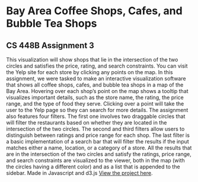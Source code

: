 # Bay Area Coffee Shops, Cafes, and Bubble Tea Shops
## CS 448B Assignment 3
This visualization will show shops that lie in the intersection of the two circles and satisfies the price, rating, and search constraints. You can visit the Yelp site for each store by clicking any points on the map.
In this assignment, we were tasked to make an interactive visualization software that shows all coffee shops, cafes, and bubble tea shops in a map of the Bay Area. Hovering over each shop’s point on the map shows a tooltip that visualizes important details, such as the store name, the rating, the price range, and the type of food they serve. Clicking over a point will take the user to the Yelp page so they can search for more details. The assignment also features four filters. The first one involves two draggable circles that will filter the restaurants based on whether they are located in the intersection of the two circles. The second and third filters allow users to distinguish between ratings and price range for each shop. The last filter is a basic implementation of a search bar that will filter the results if the input matches either a name, location, or a category of a store. All the results that are in the intersection of the two circles and satisfy the ratings, price range, and search constraints are visualized to the viewer, both in the map (with the circles having a different color) and as a list that is appended to the sidebar. 
Made in Javascript and d3.js
[View the project here](https://mhartenorio.github.io/sf-restaurants-js/).
